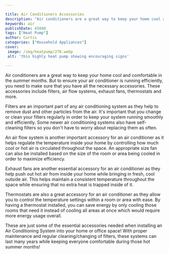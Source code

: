 ```yaml
---

title: Air Conditioners Accessories
description: "Air conditioners are a great way to keep your home cool and comfortable in the summer months. But to ensure your air conditioner i...learn about it in this post"
keywords: air
publishDate: 45040
tags: ["Heat Pump"]
author: Curtis
categories: ["Household Appliances"]
cover: 
 image: /img/heatpump/278.webp
 alt: 'this highly heat pump showing encouraging signs'

---
```


Air conditioners are a great way to keep your home cool and comfortable in the summer months. But to ensure your air conditioner is running efficiently, you need to make sure that you have all the necessary accessories. These accessories include filters, air flow systems, exhaust fans, thermostats and more. 

Filters are an important part of any air conditioning system as they help to remove dust and other particles from the air. It's important that you change or clean your filters regularly in order to keep your system running smoothly and efficiently. Some newer air conditioning systems also have self-cleaning filters so you don't have to worry about replacing them as often. 

An air flow system is another important accessory for an air conditioner as it helps regulate the temperature inside your home by controlling how much cool or hot air is circulated throughout the space. An appropriate size fan can also be installed based on the size of the room or area being cooled in order to maximize efficiency. 

Exhaust fans are another essential accessory for an air conditioner as they help push out hot air from inside your home while bringing in fresh, cool outside air. This helps maintain a consistent temperature throughout the space while ensuring that no extra heat is trapped inside of it. 

Thermostats are also a great accessory for an air conditioner as they allow you to control the temperature settings within a room or area with ease. By having a thermostat installed, you can save energy by only cooling those rooms that need it instead of cooling all areas at once which would require more energy usage overall. 

These are just some of the essential accessories needed when installing an Air Conditioning System into your home or office space! With proper maintenance and regular cleaning/changing of filters, these systems can last many years while keeping everyone comfortable during those hot summer months!

